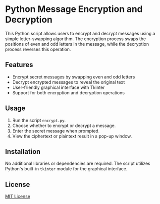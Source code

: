 
# Python Message Encryption and Decryption

This Python script allows users to encrypt and decrypt messages using a simple letter-swapping algorithm. The encryption process swaps the positions of even and odd letters in the message, while the decryption process reverses this operation.

## Features

- Encrypt secret messages by swapping even and odd letters
- Decrypt encrypted messages to reveal the original text
- User-friendly graphical interface with Tkinter
- Support for both encryption and decryption operations

## Usage

1. Run the script `encrypt.py`.
2. Choose whether to encrypt or decrypt a message.
3. Enter the secret message when prompted.
4. View the ciphertext or plaintext result in a pop-up window.

## Installation

No additional libraries or dependencies are required. The script utilizes Python's built-in `tkinter` module for the graphical interface.


## License

[MIT License](LICENSE)

